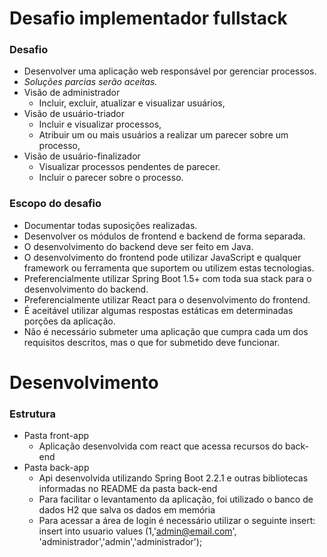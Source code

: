 # Desafio implementador fullstack

### Desafio
- Desenvolver uma aplicação web responsável por gerenciar processos.
- *Soluções parcias serão aceitas.*
- Visão de administrador
	- Incluir, excluir, atualizar e visualizar usuários,
- Visão de usuário-triador
	- Incluir e visualizar processos,
	- Atribuir um ou mais usuários a realizar um parecer sobre um processo,
- Visão de usuário-finalizador
	- Visualizar processos pendentes de parecer.
	- Incluir o parecer sobre o processo.


### Escopo do desafio
- Documentar todas suposições realizadas.
- Desenvolver os módulos de frontend e backend de forma separada.
- O desenvolvimento do backend deve ser feito em Java.
- O desenvolvimento do frontend pode utilizar JavaScript e qualquer framework ou ferramenta que suportem ou utilizem estas tecnologias.
- Preferencialmente utilizar Spring Boot 1.5+ com toda sua stack para o desenvolvimento do backend.
- Preferencialmente utilizar React para o desenvolvimento do frontend.
- É aceitável utilizar algumas respostas estáticas em determinadas porções da aplicação.
- Não é necessário submeter uma aplicação que cumpra cada um dos requisitos descritos, mas o que for submetido deve funcionar.

# Desenvolvimento
### Estrutura
- Pasta front-app
	- Aplicação desenvolvida com react que acessa recursos do back-end
- Pasta back-app
	- Api desenvolvida utilizando Spring Boot 2.2.1 e outras bibliotecas informadas no README da pasta back-end
	- Para facilitar o levantamento da aplicação, foi utilizado o banco de dados H2 que salva os dados em memória
	- Para acessar a área de login é necessário utilizar o seguinte insert: insert into usuario values (1,'admin@email.com', 'administrador','admin','administrador');


